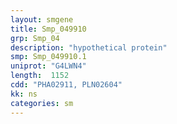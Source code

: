 ```yaml
---
layout: smgene
title: Smp_049910
grp: Smp_04
description: "hypothetical protein"
smp: Smp_049910.1
uniprot: "G4LWN4"
length:  1152
cdd: "PHA02911, PLN02604"
kk: ns
categories: sm
---
```

